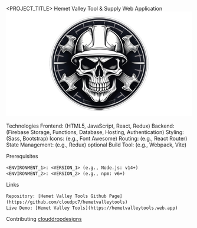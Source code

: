 <PROJECT_TITLE>
Hemet Valley Tool & Supply Web Application
<img src="/src/assets/images/skull.png">

<PROJECT>
Technologies
    Frontend: <FRONTEND_LANGUAGES> (HTML5, JavaScript, React, Redux)
    Backend: <BACKEND_LANGUAGES> (Firebase Storage, Functions, Database, Hosting, Authentication)
    Styling: <STYLING_TOOLS> (Sass, Bootstrap)
    Icons: <ICON_LIBRARY> (e.g., Font Awesome)
    Routing: <ROUTING_LIBRARY> (e.g., React Router)
    State Management: <STATE_MANAGEMENT> (e.g., Redux) optional
    Build Tool: <BUILD_TOOL> (e.g., Webpack, Vite)

Prerequisites

    <ENVIRONMENT_1>: <VERSION_1> (e.g., Node.js: v14+)
    <ENVIRONMENT_2>: <VERSION_2> (e.g., npm: v6+)

Links

    Repository: [Hemet Valley Tools Github Page](https://github.com/cloudpc7/hemetvalleytools)
    Live Demo: [Hemet Valley Tools](https://hemetvalleytools.web.app)

Contributing
[clouddropdesigns](https://clouddropdesigns.com)

